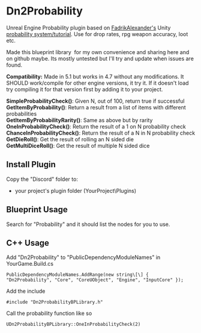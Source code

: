 # Dn2Probability
 Unreal Engine Probability plugin based on [FadrikAlexander's](https://fadrikalexander.itch.io/) Unity [probability system/tutorial](https://www.youtube.com/watch?v=84rs2Q0z9ak). Use for drop rates, rpg weapon accuracy, loot etc.  

Made this blueprint library  for my own convenience and sharing here and on github maybe. Its mostly untested but I'll try and update when issues are found.  

**Compatibility:** Made in 5.1 but works in 4.7 without any modifications. It SHOULD work/compile for other engine versions, it try it. If it doesn't load try compiling it for that version first by adding it to your project.  

**SimpleProbabilityCheck()**: Given N, out of 100, return true if successful  
**GetItemByProbability()**: Return a result from a list of items with different probabilities  
**GetItemByProbabilityRarity()**: Same as above but by rarity  
**OneInProbabilityCheck()**: Return the result of a 1 on N probability check  
**ChanceInProbabilityCheck()**: Return the result of a N in N probability check  
**GetDieRoll()**: Get the result of rolling an N sided die  
**GetMultiDiceRoll()**: Get the result of multiple N sided dice

  

## Install Plugin

Copy the "Discord" folder to:

*   your project's plugin folder (YourProject\\Plugins)

  

## Blueprint Usage

Search for "Probability" and it should list the nodes for you to use.  
  

## C++ Usage

Add "Dn2Probability" to "PublicDependencyModuleNames" in YourGame.Build.cs  

```PublicDependencyModuleNames.AddRange(new string\[\] { "Dn2Probability", "Core", "CoreUObject", "Engine", "InputCore" });```

Add the include  

```#include "Dn2ProbabilityBPLibrary.h"```

Call the probability function like so

```UDn2ProbabilityBPLibrary::OneInProbabilityCheck(2)```